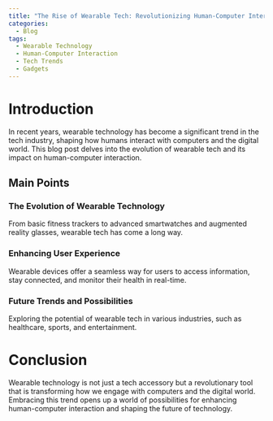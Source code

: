 ```yaml
---
title: "The Rise of Wearable Tech: Revolutionizing Human-Computer Interaction"
categories:
  - Blog
tags:
  - Wearable Technology
  - Human-Computer Interaction
  - Tech Trends
  - Gadgets
---
```


# Introduction
In recent years, wearable technology has become a significant trend in the tech industry, shaping how humans interact with computers and the digital world. This blog post delves into the evolution of wearable tech and its impact on human-computer interaction.

## Main Points
### The Evolution of Wearable Technology
From basic fitness trackers to advanced smartwatches and augmented reality glasses, wearable tech has come a long way.

### Enhancing User Experience
Wearable devices offer a seamless way for users to access information, stay connected, and monitor their health in real-time.

### Future Trends and Possibilities
Exploring the potential of wearable tech in various industries, such as healthcare, sports, and entertainment.

# Conclusion
Wearable technology is not just a tech accessory but a revolutionary tool that is transforming how we engage with computers and the digital world. Embracing this trend opens up a world of possibilities for enhancing human-computer interaction and shaping the future of technology.